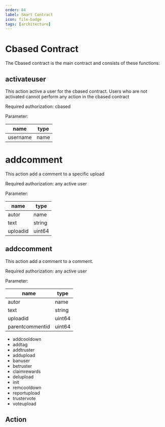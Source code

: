 ```yaml
---
order: 84
label: Smart Contract
icon: file-badge
tags: [architecture]
---
```


# Cbased Contract

The Cbased contract is the main contract and consists of these functions:

## activateuser

This action active a user for the cbased contract.
Users who are not activated cannot perform any action in the cbased contract

Required authorization: cbased

Parameter:

| name | type  |
|---|---|
| username | name |

#  addcomment

This action add a comment to a specific upload

Required authorization: any active user

Parameter:

| name | type  |
|---|---|
| autor | name | 
| text | string | 
| uploadid | uint64 | 

## addccomment

This action add a comment to a comment.

Required authorization: any active user

Parameter:

| name | type  |
|---|---|
| autor | name | 
| text | string | 
| uploadid | uint64 | 
| parentcommentid | uint64 |


- addcooldown
- addtag
- addtruster
- addupload
- banuser
- betruster
- claimrewards
- delupload
- init
- remcooldown
- reportupload
- trustervote
- voteupload

## Action

